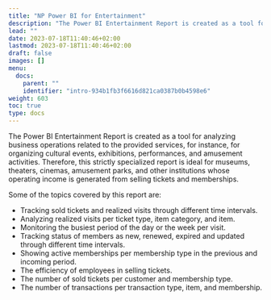 ```yaml
---
title: "NP Power BI for Entertainment"
description: "The Power BI Entertainment Report is created as a tool for analyzing business operations related to the provided services, for instance, for organizing cultural events, exhibitions, performances, and amusement activities."
lead: ""
date: 2023-07-18T11:40:46+02:00
lastmod: 2023-07-18T11:40:46+02:00
draft: false
images: []
menu:
  docs:
    parent: ""
    identifier: "intro-934b1fb3f6616d821ca0387b0b4598e6"
weight: 603
toc: true
type: docs
---
```

The Power BI Entertainment Report is created as a tool for analyzing business operations related to the provided services, for instance, for organizing cultural events, exhibitions, performances, and amusement activities. Therefore, this strictly specialized report is ideal for museums, theaters, cinemas, amusement parks, and other institutions whose operating income is generated from selling tickets and memberships.

Some of the topics covered by this report are:

- Tracking sold tickets and realized visits through different time intervals.
- Analyzing realized visits per ticket type, item category, and item.
- Monitoring the busiest period of the day or the week per visit.
- Tracking status of members as new, renewed, expired and updated through different time intervals.
- Showing active memberships per membership type in the previous and incoming period.
- The efficiency of employees in selling tickets.
- The number of sold tickets per customer and membership type. 
- The number of transactions per transaction type, item, and membership.
